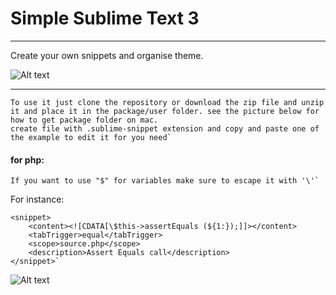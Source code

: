 # Simple Sublime Text 3
---

Create your own snippets and organise theme.

![Alt text](https://github.com/madeny/snippets/blob/master/assets/cnv.gif?sanitize=true)

---

```
To use it just clone the repository or download the zip file and unzip it and place it in the package/user folder. see the picture below for how to get package folder on mac.
create file with .sublime-snippet extension and copy and paste one of the example to edit it for you need`
```
#### for php:

```
If you want to use "$" for variables make sure to escape it with '\'`
```
For instance:
```
<snippet>
    <content><![CDATA[\$this->assertEquals (${1:});]]></content>
    <tabTrigger>equal</tabTrigger>
    <scope>source.php</scope>
    <description>Assert Equals call</description>
</snippet>`
```
![Alt text](https://github.com/madeny/snippets/blob/master/assets/pk.png?sanitize=true)


